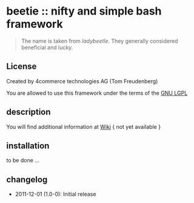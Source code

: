 # beetie :: nifty and simple bash framework

> The name is taken from _ladybeetle_. They generally considered beneficial and lucky.

## License

Created by 4commerce technologies AG (Tom Freudenberg)

You are allowed to use this framework under the terms of the [GNU LGPL](http://www.gnu.org/licenses/lgpl-3.0-standalone.html)

## description

You will find additional information at [Wiki](beetie/wiki) { not yet available }

## installation

to be done ...

## changelog

* 2011-12-01 (1.0-0): Initial release

